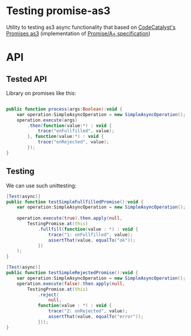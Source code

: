 Testing promise-as3
===================

Utility to testing as3 async functionality that based on [CodeCatalyst's Promises as3](https://github.com/CodeCatalyst/promise-as3) (implementation of [Promise/A+ specification](https://github.com/promises-aplus/promises-spec))

# API

## Tested API

Library on promises like this:

```actionscript

public function process(args:Boolean):void {
	var operation:SimpleAsyncOperation = new SimpleAsyncOperation();	
	operation.execute(args)
		.then(function(value:*) : void {
			trace("onFullfilled", value);
		}, function(value:*) : void {
			trace("onRejected", value);
		});
}

```

## Testing

We can use such unittesting:

```actionscript
[Test(async)]
public function testSimpleFullfilledPromise():void {
	var operation:SimpleAsyncOperation = new SimpleAsyncOperation();
	
	operation.execute(true).then.apply(null, 
		TestingPromise.at(this)
			.fullfill(function(value : *) : void {
				trace("1: onFullfilled", value);
				assertThat(value, equalTo("ok"));
			})
	);
}

[Test(async)]
public function testSimpleRejectedPromise():void {
	var operation:SimpleAsyncOperation = new SimpleAsyncOperation();
	operation.execute(false).then.apply(null, 
		TestingPromise.at(this)
			.reject( 
				null, 
			function(value : *) : void {
				trace("2: onRejected", value);
				assertThat(value, equalTo("error"));
			}));
}
```